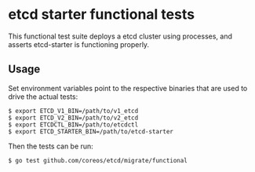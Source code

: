 
etcd starter functional tests
=====

This functional test suite deploys a etcd cluster using processes, and asserts etcd-starter is functioning properly.

Usage
-----

Set environment variables point to the respective binaries that are used to drive the actual tests:

```
$ export ETCD_V1_BIN=/path/to/v1_etcd
$ export ETCD_V2_BIN=/path/to/v2_etcd
$ export ETCDCTL_BIN=/path/to/etcdctl
$ export ETCD_STARTER_BIN=/path/to/etcd-starter
```

Then the tests can be run:

```
$ go test github.com/coreos/etcd/migrate/functional
```

